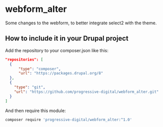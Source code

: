 # webform_alter
Some changes to the webform, to better integrate select2 with the theme.

## How to include it in your Drupal project
Add the repository to your composer.json like this:
```json
"repositories": [
  {
      "type": "composer",
      "url": "https://packages.drupal.org/8"
  },
  {
    "type": "git",
    "url": "https://github.com/progressive-digital/webform_alter.git"
  }
]
```

And then require this module:
```bash
composer require 'progressive-digital/webform_alter:^1.0'
```
